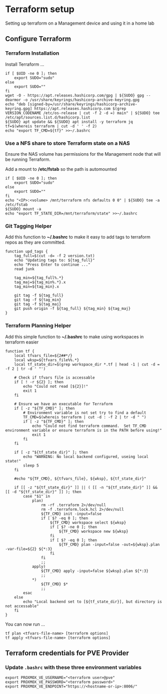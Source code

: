 # Terraform setup

Setting up terraform on a Management device and using it in a home lab

## Configure Terraform

### Terraform Installation

Install Terraform ...
```
if [ $UID -ne 0 ]; then
    export SUDO="sudo"
else
    export SUDO=""
fi
wget -O - https://apt.releases.hashicorp.com/gpg | ${SUDO} gpg --dearmor -o /usr/share/keyrings/hashicorp-archive-keyring.gpg
echo "deb [signed-by=/usr/share/keyrings/hashicorp-archive-keyring.gpg] https://apt.releases.hashicorp.com $(grep VERSION_CODENAME /etc/os-release | cut -f 2 -d =) main" | ${SUDO} tee /etc/apt/sources.list.d/hashicorp.list
${SUDO} apt update && ${SUDO} apt install -y terraform jq
tf=$(whereis terraform | cut -d ' ' -f 2)
echo "export TF_CMD=${tf}" >>~/.bashrc
```

### Use a NFS share to store Terraform state on a NAS

Ensure the NAS volume has permissions for the Management node that will be running Terraform.

Add a mount to **/etc/fstab** so the path is automounted
```
if [ $UID -ne 0 ]; then
    export SUDO="sudo"
else
    export SUDO=""
fi
echo "<IP>:<volume> /mnt/terraform nfs defaults 0 0" | ${SUDO} tee -a /etc/fstab
${SUDO} mount -a
echo "export TF_STATE_DIR=/mnt/terraform/state" >>~/.bashrc
```
### Git Tagging Helper

Add this function to **~/.bashrc** to make it easy to add tags to terraform repos as they are committed.
```
function upd_tags {
    tag_full=$(cut -d= -f 2 version.txt)
    echo "Updating tags to: ${tag_full}"
    echo "Press Enter to continue ..."
    read junk

    tag_min=${tag_full%.*}
    tag_maj=${tag_min%.*}.x
    tag_min=${tag_min}.x

    git tag -f ${tag_full}
    git tag -f ${tag_min}
    git tag -f ${tag_maj}
    git push origin -f ${tag_full} ${tag_min} ${tag_maj}
}
```

### Terraform Planning Helper

Add this simple function to **~/.bashrc** to make using workspaces in terraform easier
```
function tf {
    local tfvars_file=${2##*/}
    local wksp=${tfvars_file%%.*}
    local tf_state_dir=$(grep workspace_dir *.tf | head -1 | cut -d = -f 2 | tr -d ' "')

    # Check if tfvars file is accessable
    if [ ! -r ${2} ]; then
        echo "Could not read [${2}]!"
        exit 1
    fi

    # Ensure we have an executable for Terraform
    if [ -z "${TF_CMD}" ]; then
        # Environment variable is not set try to find a default
        TF_CMD=$(whereis terraform | cut -d : -f 2 | tr -d " ")
        if [ -z "${TF_CMD}" ]; then
            echo "Could not find terraform command.  Set TF_CMD environment variable or ensure terraform is in the PATH before using!"
            exit 1
        fi
    fi

    if [ -z "${tf_state_dir}" ]; then
        echo "WARNING: No local backend configured, useing local state!"
        sleep 5
    fi

    #echo "${TF_CMD}, ${tfvars_file}, ${wksp}, ${tf_state_dir}"

    if [[ -z "${tf_state_dir}" ]] || ( [[ -n "${tf_state_dir}" ]] && [[ -d "${tf_state_dir}" ]] ); then
        case "$1" in
            plan)
                rm -rf .terraform 2>/dev/null
                rm -f .terraform.lock.hcl 2>/dev/null
                ${TF_CMD} init -input=false
	            if [ $? -eq 0 ]; then
	                ${TF_CMD} workspace select ${wksp}
    	            if [ $? -ne 0 ]; then
	                    ${TF_CMD} workspace new ${wksp}
        	        fi
            	    if [ $? -eq 0 ]; then
	                    ${TF_CMD} plan -input=false -out=${wksp}.plan -var-file=${2} ${*:3}
                    fi
                fi
	            ;;
            apply)
                ${TF_CMD} apply -input=false ${wksp}.plan ${*:3}
	            ;;
            *)
                ${TF_CMD} $*
	            ;;
        esac
    else
        echo "Local backend set to [${tf_state_dir}], but directory is not accessable"
    fi
}
```
You can now run ...
```
tf plan <tfvars-file-name> [terraform options]
tf apply <tfvars-file-name> [terraform options]
```

## Terraform credentials for PVE Provider

### Update `.bashrc` with these three environment variables

```
export PROXMOX_VE_USERNAME="<terraform user>@pve"
export PROXMOX_VE_PASSWORD="<terraform password>"
export PROXMOX_VE_ENDPOINT="https://<hostname-or-ip>:8006/"
```
